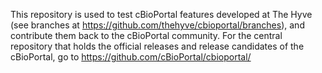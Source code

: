 This repository is used to test cBioPortal features developed at The Hyve (see 
branches at https://github.com/thehyve/cbioportal/branches), and
contribute them back to the cBioPortal community. For the central repository
that holds the official releases and release candidates of the cBioPortal, go
to https://github.com/cBioPortal/cbioportal/

